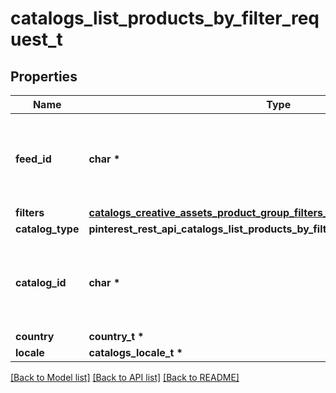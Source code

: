 # catalogs_list_products_by_filter_request_t

## Properties
Name | Type | Description | Notes
------------ | ------------- | ------------- | -------------
**feed_id** | **char \*** | Catalog Feed id pertaining to the catalog product group filter. | 
**filters** | [**catalogs_creative_assets_product_group_filters_t**](catalogs_creative_assets_product_group_filters.md) \* |  | 
**catalog_type** | **pinterest_rest_api_catalogs_list_products_by_filter_request_CATALOGTYPE_e** |  | 
**catalog_id** | **char \*** | Catalog id pertaining to the creative assets product group. | 
**country** | **country_t \*** |  | 
**locale** | **catalogs_locale_t \*** |  | 

[[Back to Model list]](../README.md#documentation-for-models) [[Back to API list]](../README.md#documentation-for-api-endpoints) [[Back to README]](../README.md)


